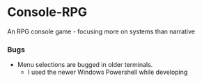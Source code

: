# Console-RPG
An RPG console game - focusing more on systems than narrative

### Bugs
- Menu selections are bugged in older terminals. 
  - I used the newer Windows Powershell while developing
